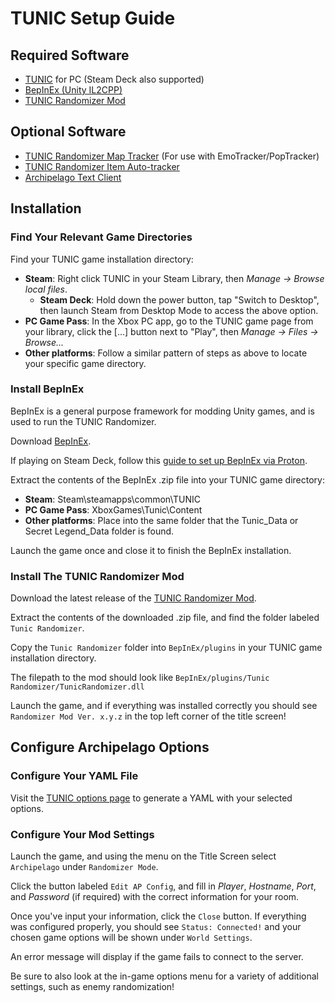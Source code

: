 # TUNIC Setup Guide

## Required Software

- [TUNIC](https://tunicgame.com/) for PC (Steam Deck also supported)
- [BepInEx (Unity IL2CPP)](https://github.com/BepInEx/BepInEx/releases/tag/v6.0.0-pre.1)
- [TUNIC Randomizer Mod](https://github.com/silent-destroyer/tunic-randomizer/releases/latest)

## Optional Software
- [TUNIC Randomizer Map Tracker](https://github.com/SapphireSapphic/TunicTracker/releases/latest) (For use with EmoTracker/PopTracker)
- [TUNIC Randomizer Item Auto-tracker](https://github.com/radicoon/tunic-rando-tracker/releases/latest)
- [Archipelago Text Client](https://github.com/ArchipelagoMW/Archipelago/releases/latest)

## Installation

### Find Your Relevant Game Directories

Find your TUNIC game installation directory:

- **Steam**: Right click TUNIC in your Steam Library, then *Manage → Browse local files*.<br>
  - **Steam Deck**: Hold down the power button, tap "Switch to Desktop", then launch Steam from Desktop Mode to access the above option.
- **PC Game Pass**: In the Xbox PC app, go to the TUNIC game page from your library, click the [...] button next to "Play", then 
*Manage → Files → Browse...*<br>
- **Other platforms**: Follow a similar pattern of steps as above to locate your specific game directory.

### Install BepInEx

BepInEx is a general purpose framework for modding Unity games, and is used to run the TUNIC Randomizer.

Download [BepInEx](https://github.com/BepInEx/BepInEx/releases/download/v6.0.0-pre.1/BepInEx_UnityIL2CPP_x64_6.0.0-pre.1.zip).

If playing on Steam Deck, follow this [guide to set up BepInEx via Proton](https://docs.bepinex.dev/articles/advanced/proton_wine.html).

Extract the contents of the BepInEx .zip file into your TUNIC game directory:<br>
- **Steam**: Steam\steamapps\common\TUNIC<br>
- **PC Game Pass**: XboxGames\Tunic\Content<br>
- **Other platforms**: Place into the same folder that the Tunic_Data or Secret Legend_Data folder is found.

Launch the game once and close it to finish the BepInEx installation.

### Install The TUNIC Randomizer Mod

Download the latest release of the [TUNIC Randomizer Mod](https://github.com/silent-destroyer/tunic-randomizer/releases/latest).

Extract the contents of the downloaded .zip file, and find the folder labeled `Tunic Randomizer`.

Copy the `Tunic Randomizer` folder into `BepInEx/plugins` in your TUNIC game installation directory. 

The filepath to the mod should look like `BepInEx/plugins/Tunic Randomizer/TunicRandomizer.dll`<br>

Launch the game, and if everything was installed correctly you should see `Randomizer Mod Ver. x.y.z` in the top left corner of the title screen!

## Configure Archipelago Options

### Configure Your YAML File

Visit the [TUNIC options page](/games/TUNIC/player-options) to generate a YAML with your selected options.

### Configure Your Mod Settings
Launch the game, and using the menu on the Title Screen select `Archipelago` under `Randomizer Mode`. 

Click the button labeled `Edit AP Config`, and fill in *Player*, *Hostname*, *Port*, and *Password* (if required) with the correct information for your room.

Once you've input your information, click the `Close` button. If everything was configured properly, you should see `Status: Connected!` and your chosen game options will be shown under `World Settings`.

An error message will display if the game fails to connect to the server.

Be sure to also look at the in-game options menu for a variety of additional settings, such as enemy randomization!
